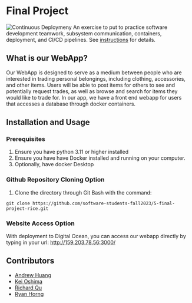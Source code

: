 # Final Project
![Continuous Deploymeny](https://github.com/software-students-fall2023/5-final-project-rice/actions/workflows/build.yml/badge.svg)
An exercise to put to practice software development teamwork, subsystem communication, containers, deployment, and CI/CD pipelines. See [instructions](./instructions.md) for details.

## What is our WebApp?

Our WebApp is designed to serve as a medium between people who are interested in trading personal belongings, including clothing, accessories, and other items. Users will be able to post items for others to see and potentially request trades, as well as browse and search for items they would like to trade for. In our app, we have a front end webapp for users that accesses a database through docker containers.

## Installation and Usage

### Prerequisites
1. Ensure you have python 3.11 or higher installed 
2. Ensure you have have Docker installed and running on your computer.
3. Optionally, have docker Desktop 

### Github Repository Cloning Option
1. Clone the directory through Git Bash with the command:

```
git clone https://github.com/software-students-fall2023/5-final-project-rice.git
```


### Website Access Option

With deployment to Digital Ocean, you can access our webapp directly by typing in your url: http://159.203.78.56:3000/

## Contributors

- [Andrew Huang](https://github.com/andrew0022)
- [Kei Oshima](https://github.com/KeiOshima)
- [Richard Qu](https://github.com/kingslayerrq)
- [Ryan Horng](https://github.com/Ryan-Horng)